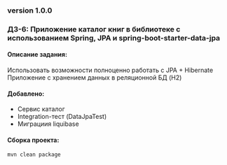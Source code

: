 ### version 1.0.0
### ДЗ-6: Приложение каталог книг в библиотеке с использованием Spring,  JPA и spring-boot-starter-data-jpa

#### Описание задания:
Использовать возможности полноценно работать с JPA + Hibernate
Приложение с хранением данных в реляционной БД (H2)

#### Добавлено:
- Сервис каталог
- Integration-тест (DataJpaTest)
- Миграциия liquibase

#### Сборка проекта:
```
mvn clean package
```